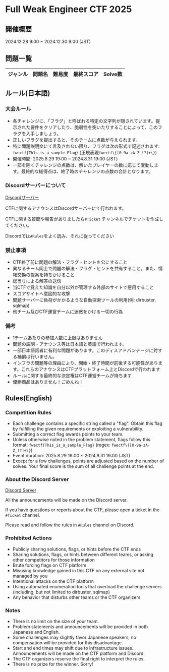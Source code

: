 # Full Weak Engineer CTF 2025

## 開催概要

2024.12.28 9:00 ~ 2024.12.30 9:00 (JST)

## 問題一覧

|ジャンル|問題名|難易度|最終スコア|Solve数|
|---|---|---|---|---|


## ルール(日本語)

### 大会ルール

* 各チャレンジに、「フラグ」と呼ばれる特定の文字列が隠されています。提示された要件をクリアしたり、脆弱性を突いたりすることによって、このフラグを入手しましょう。
* 正しいフラグを提出すると、そのチームに点数が与えられます。
* 特に問題説明文にて言及されない限り、フラグは次の形式で記述されます: `fwectf{Th1s_is_a_sample_Flag}` (正規表現`fwectf\{[0-9a-zA-Z_!?]+\}`)
* 開催時間: 2025.8.29 19:00 ~ 2024.8.31 19:00 (JST)
* 一部を除くチャレンジの点数は、解いたプレイヤーの数に応じて変動します。最終的な総得点は、終了時のチャレンジの点数の合計となります。

### Discordサーバーについて

[Discordサーバー](https://discord.com/invite/xxxxxxx)

CTFに関するアナウンスはDiscordサーバーにて行われます。

CTFに関する質問や報告がありましたら`#Ticket` チャンネルでチケットを作成してください。

Discordでは`#Rules`をよく読み、それに従ってください

### 禁止事項

* CTF終了前に問題の解法・フラグ・ヒントを公にすること
* 異なるチーム同士で問題の解法・フラグ・ヒントを共有すること。また、情報交換の提案を持ちかけること
* 総当りによる解答の送信
* 当CTFで覚えた知識を自分以外が管理する外部のサイトで悪用すること
* スコアサイトへ意図的な攻撃
* 問題サーバーに負荷がかかるような自動探索ツールの利用(例: dirbuster, sqlmap)
* 他チーム及びCTF運営チームに迷惑をかける一切の行為

### 備考
* 1チームあたりの参加人数に上限はありません
* 問題の説明・アナウンス等は日本語と英語で行われます。
* 一部日本語話者に有利な問題があります。このディスアドバンテージに対する補償は行いません。
* インフラの問題等の理由により、開始・終了時間が前後する可能性があります。これらのアナウンスはCTFプラットフォーム上とDiscordで行われます
* ルールに関する最終的な決定権はCTF運営チームが持ちます
* 優勝商品はありません！ごめんね！

## Rules(English)

### Competition Rules
* Each challenge contains a specific string called a "flag". Obtain this flag by fulfilling the given requirements or exploiting a vulnerability.
* Submitting a correct flag awards points to your team.
* Unless otherwise noted in the problem statement, flags follow this format: `fwectf{Th1s_is_a_sample_Flag}` (regex: `fwectf\{[0-9a-zA-Z_!?]+\}`)
* Event duration: 2025.8.29 19:00 ~ 2024.8.31 19:00 (JST)
* Except for a few challenges, points are adjusted based on the number of solves. Your final score is the sum of all challenge points at the end.

### About the Discord Server
[Discord Server](https://discord.com/invite/xxxxxxx)

All the announcements will be made on the Discord server.

If you have questions or reports about the CTF, please open a ticket in the `#Ticket` channel.

Please read and follow the rules in `#Rules` channel on Discord.

### Prohibited Actions
* Publicly sharing solutions, flags, or hints before the CTF ends
* Sharing solutions, flags, or hints between different teams, or asking other competitors for those information
* Brute forcing flags on CTF platform
* Misusing knowledge gained in this CTF on any external site not managed by you
* Intentional attacks on the CTF platform
* Using automated enumeration tools that overload the challenge servers (including, but not limited to dirbuster, sqlmap)
* Any behavior that disturbs other teams or the CTF organizers

### Notes
* There is no limit on the size of your team.
* Problem statements and announcements will be provided in both Japanese and English.
* Some challenges may slightly favor Japanese speakers; no compensation will be provided for this disadvantage.
* Start and end times may shift due to infrastructure issues. Announcements will be made on the CTF platform and Discord.
* The CTF organizers reserve the final right to interpret the rules.
* There is no prize for the winner. Sorry!